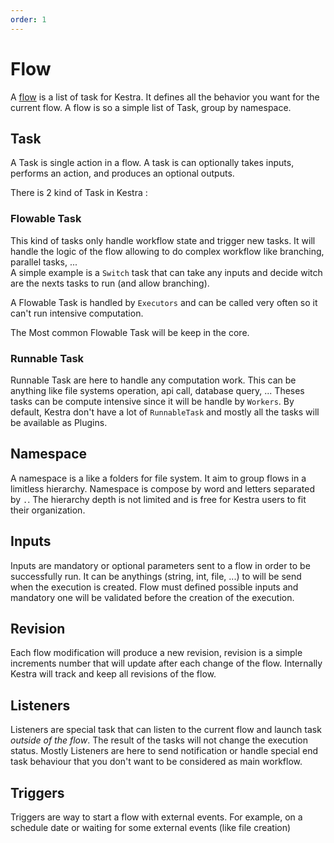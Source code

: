 ```yaml
---
order: 1
---
```

# Flow
A [flow](../developer-guide/flow) is a list of task for Kestra. It defines all the behavior you want for the current flow. A flow is so a simple list of Task, group by namespace.

## Task
A Task is single action in a flow. 
A task is can optionally takes inputs, performs an action, and produces an optional outputs.

There is 2 kind of Task in Kestra : 

### Flowable Task
This kind of tasks only handle workflow state and trigger new tasks. It will handle the logic of the flow allowing to do complex workflow like branching, parallel tasks, ...  
A simple example is a `Switch` task that can take any inputs and decide witch are the nexts tasks to run (and allow branching). 

A Flowable Task is handled by `Executors` and can be called very often so it can't run intensive computation. 

The Most common Flowable Task will be keep in the core. 

### Runnable Task 
Runnable Task are here to handle any computation work. This can be anything like file systems operation, api call, database query, ... Theses tasks can be compute intensive since it will be 
handle by `Workers`. By default, Kestra don't have a lot of `RunnableTask` and mostly all the tasks will be available as Plugins.

## Namespace
A namespace is a like a folders for file system. It aim to group flows in a limitless hierarchy.
Namespace is compose by word and letters separated by `.`. The hierarchy depth is not limited and is free for Kestra users to fit their organization.

## Inputs 
Inputs are mandatory or optional parameters sent to a flow in order to be successfully run. It can be anythings (string, int, file, ...) to will be send when the execution is created. Flow must defined possible inputs and mandatory one will be validated before the creation of the execution. 

## Revision
Each flow modification will produce a new revision, revision is a simple increments number that will update after each change of the flow. Internally Kestra will track and keep all revisions of the flow.

## Listeners
Listeners are special task that can listen to the current flow and launch task *outside of the flow*.
The result of the tasks will not change the execution status. Mostly Listeners are here to send notification or handle special end task behaviour that you don't want to be considered as main workflow.
 
## Triggers
Triggers are way to start a flow with external events. For example, on a schedule date or waiting for some external events (like file creation)

